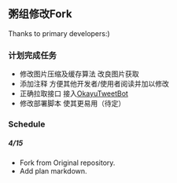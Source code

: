 ## 粥组修改Fork
Thanks to primary developers:)

### 计划完成任务

- 修改图片压缩及缓存算法 改良图片获取
- 添加注释 方便其他开发者/使用者阅读并加以修改
- 正确拉取接口 接入[OkayuTweetBot](https://github.com/Cyame/OkayuTweetBot)
- 修改部署脚本 使其更易用（待定）

### Schedule
##### 4/15
- Fork from Original repository.
- Add plan markdown.
